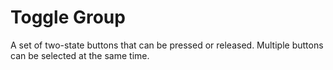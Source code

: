 # Toggle Group

A set of two-state buttons that can be pressed or released. Multiple buttons can be selected at the same time.
